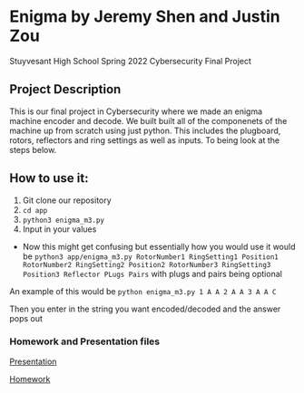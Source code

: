 # Enigma by Jeremy Shen and Justin Zou
Stuyvesant High School Spring 2022 Cybersecurity Final Project

## Project Description
This is our final project in Cybersecurity where we made an enigma machine encoder and decode. We built built all of the componenets of the machine up from scratch using just python. This includes the plugboard, rotors, reflectors and ring settings as well as inputs. To being look at the steps below.

## How to use it:
1. Git clone our repository
2. ```cd app```
3. ```python3 enigma_m3.py```
4. Input in your values
* Now this might get confusing but essentially how you would use it would be 
```python3 app/enigma_m3.py RotorNumber1 RingSetting1 Position1 RotorNumber2 RingSetting2 Position2 RotorNumber3 RingSetting3 Position3 Reflector PLugs Pairs``` with plugs and pairs being optional

An example of this would be ```python enigma_m3.py 1 A A 2 A A 3 A A C```

Then you enter in the string you want encoded/decoded and the answer pops out

### Homework and Presentation files
[Presentation](PRESENTATION.md)

[Homework](HOMEWORK.md)
